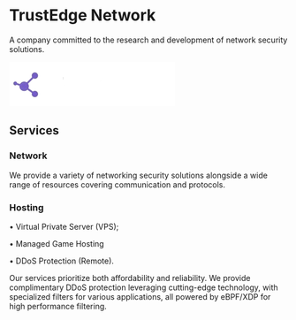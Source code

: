 # TrustEdge Network
A company committed to the research and development of network security solutions.

![logo](https://github.com/TrustEdge-Network/.github/blob/main/profile/public/logo.png?raw=true)

## Services

### Network
We provide a variety of networking security solutions alongside a wide range of resources covering communication and protocols.

### Hosting
• Virtual Private Server (VPS);

• Managed Game Hosting

• DDoS Protection (Remote).

Our services prioritize both affordability and reliability. We provide complimentary DDoS protection leveraging cutting-edge technology, with specialized filters for various applications, all powered by eBPF/XDP for high performance filtering.
